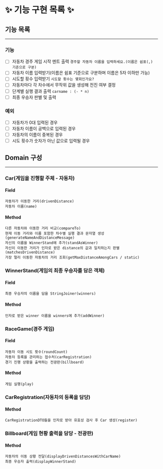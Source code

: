 # ✨ 기능 구현 목록 ✨

## 기능 목록
***
### 기능
- [ ] 자동차 경주 게임 시작 멘트 출력 `경주할 자동차 이름을 입력하세요.(이름은 쉼표(,) 기준으로 구분)`
- [ ] 자동차 이름 입력받기(이름은 쉼표 기준으로 구분하며 이름은 5자 이하만 가능)
- [ ] 시도할 횟수 입력받기 `시도할 횟수는 몇회인가요?`
- [ ] 자동차마다 각 차수에서 무작위 값을 생성해 전진 여부 결정
- [ ] 단계별 실행 결과 출력 `carname : (- * n)`
- [ ] 최종 우승자 판별 및 출력
### 예외
- [ ] 자동차가 0대 입력된 경우
- [ ] 자동차 이름이 공백으로 입력된 경우
- [ ] 자동차의 이름이 중복된 경우
- [ ] 시도 횟수가 숫자가 아닌 값으로 입력될 경우

## Domain 구성
***
### Car(게임을 진행할 주체 - 자동차)
#### **Field**
    자동차가 이동한 거리(drivenDistance)
    자동차 이름(name)
#### **Method**
    다른 자동차와 이동한 거리 비교(compareTo)
    현재 이동 거리와 이름 포함한 차수별 실행 결과 문자열 생성(generateNameAndDistanceMessage)
    자신의 이름을 WinnerStand에 추가(standAsWinner)
    자신이 이동한 거리가 인자로 받은 distance의 값과 일치하는지 판별(matchesDrivenDistance)
    가장 멀리 이동한 자동차의 거리 조회(getMaxDistanceAmongCars / static)

### WinnerStand(게임의 최종 우승자를 담은 객체)
#### **Field**
    최종 우승자의 이름을 담을 StringJoiner(winners)
#### **Method**
    인자로 받은 winner 이름을 winners에 추가(addWinner)

### RaceGame(경주 게임)
#### **Field**
    자동차 이동 시도 횟수(roundCount)
    자동차 등록을 관리하는 접수처(carRegistration)
    경기 진행 상황을 출력하는 전광판(billboard)
#### **Method**
    게임 실행(play)

### CarRegistration(자동차의 등록을 담당)
#### **Method**
    CarRegistrationDTO들을 인자로 받아 유효성 검사 후 Car 생성(register)

### Billboard(게임 현황 출력을 담당 - 전광판)
#### **Method**
    자동차의 이동 상황 전달(displayDrivenDistancesWithCarName)
    최종 우승자 출력(displayWinnerStand)
    